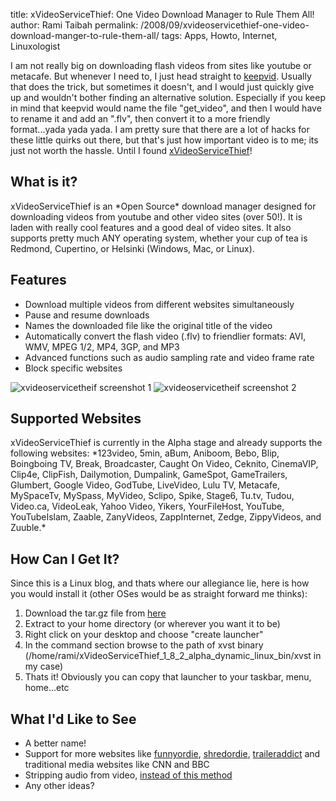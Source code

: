 title: xVideoServiceThief: One Video Download Manager to Rule Them All!
author: Rami Taibah 
permalink: /2008/09/xvideoservicethief-one-video-download-manger-to-rule-them-all/
tags: Apps, Howto, Internet, Linuxologist

I am not really big on downloading flash videos from sites like youtube or metacafe. But whenever I need to, I just head straight to [keepvid](http://keepvid.com). Usually that does the trick, but sometimes it doesn't, and I would just quickly give up and wouldn't bother finding an alternative solution. Especially if you keep in mind that  keepvid would name the file "get\_video", and then I would have to rename it and add an ".flv", then convert it to a more friendly format...yada yada yada. I am pretty sure that there are a lot of hacks for these little quirks out there, but that's just how important video is to me; its just  not worth the hassle. Until I found [xVideoServiceThief](http://xviservicethief.sourceforge.net/index.php)!

## What is it?
xVideoServiceThief is an \*Open Source\* download manager designed for downloading videos from youtube and other video sites (over 50!). It is laden with really cool features and a good deal of video sites. It also supports pretty much ANY operating system, whether your cup of tea is Redmond, Cupertino, or Helsinki (Windows, Mac, or Linux).

## Features

* Download multiple videos from different websites simultaneously
* Pause and resume downloads
* Names the downloaded file like the original title of the video
* Automatically convert the flash video (.flv) to friendlier formats: AVI, WMV, MPEG 1/2, MP4, 3GP, and MP3
* Advanced functions such as audio sampling rate and video frame rate
* Block specific websites

![xvideoservicetheif screenshot 1]({filename}/images/xvideoservicethief1.png)
![xvideoservicetheif screenshot 2]({filename}/images/xvideoservicethief2.png)

## Supported Websites
xVideoServiceThief is currently in the Alpha stage and already supports the following websites: \*123video, 5min, aBum, Aniboom, Bebo, Blip, Boingboing TV, Break, Broadcaster, Caught On Video, Ceknito, CinemaVIP, Clip4e, ClipFish, Dailymotion, Dumpalink, GameSpot, GameTrailers, Glumbert, Google Video, GodTube, LiveVideo, Lulu TV, Metacafe, MySpaceTv, MySpass, MyVideo, Sclipo, Spike, Stage6, Tu.tv, Tudou, Video.ca, VideoLeak, Yahoo Video, Yikers, YourFileHost, YouTube, YouTubeIslam, Zaable, ZanyVideos, ZappInternet, Zedge, ZippyVideos, and Zuuble.\*

## How Can I Get It?
Since this is a Linux blog, and thats where our allegiance lie, here is how you would install it (other OSes would be as straight forward me thinks):

1. Download the tar.gz file from [here](http://sourceforge.net/project/downloading.php?groupname=xviservicethief&filename=xVideoServiceThief_1_8_2_alpha_dynamic_linux_bin.tar.gz&use_mirror=osdn)
2. Extract to your home directory (or wherever you want it to be)
3. Right click on your desktop and choose "create launcher"
4. In the command section browse to the path of xvst binary (/home/rami/xVideoServiceThief_1_8_2_alpha_dynamic_linux_bin/xvst in my case)
5. Thats it! Obviously you can copy that launcher to your taskbar, menu, home...etc

## What I'd Like to See
* A better name!
* Support for more websites like [funnyordie](http://www.funnyordie.com), [shredordie](http://www.shredordie.com), [traileraddict](http://traileraddict.com) and traditional media websites like CNN and BBC
* Stripping audio from video, [instead of this method]({filename}/blog/2008-03-10-downloading-music-the-1337-way.markdown)
* Any other ideas?

